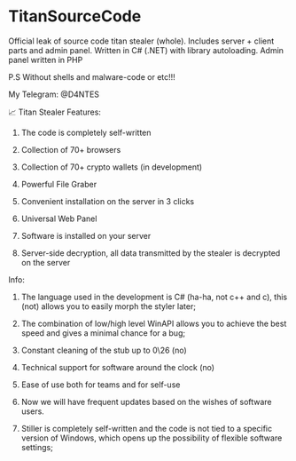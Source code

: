 # TitanSourceCode
Official leak of source code titan stealer (whole). Includes server + client parts and admin panel.  Written in C# (.NET) with library autoloading. Admin panel written in PHP

P.S Without shells and malware-code or etc!!!

My Telegram: @D4NTES

📈 Titan Stealer Features:

1. The code is completely self-written

2. Collection of 70+ browsers

3. Collection of 70+ crypto wallets (in development)

4. Powerful File Graber

5. Convenient installation on the server in 3 clicks

6. Universal Web Panel

7. Software is installed on your server

8. Server-side decryption, all data transmitted by the stealer is decrypted on the server

Info:

1. The language used in the development is C# (ha-ha, not c++ and c), this (not) allows you to easily morph the styler later;

2. The combination of low/high level WinAPI allows you to achieve the best speed and gives a minimal chance for a bug;

3. Constant cleaning of the stub up to 0\26 (no)

4. Technical support for software around the clock (no)

5. Ease of use both for teams and for self-use

6. Now we will have frequent updates based on the wishes of software users.

7. Stiller is completely self-written and the code is not tied to a specific version of Windows, which opens up the possibility of flexible software settings;
